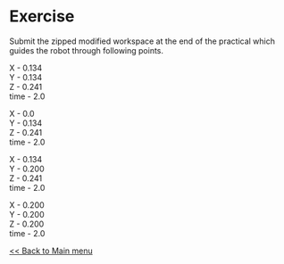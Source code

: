 # Exercise

Submit the zipped modified workspace at the end of the practical which guides the robot through following points.

X       - 0.134\
Y       - 0.134\
Z       - 0.241\
time    - 2.0

X       - 0.0\
Y       - 0.134\
Z       - 0.241\
time    - 2.0

X       - 0.134\
Y       - 0.200\
Z       - 0.241\
time    - 2.0

X       - 0.200\
Y       - 0.200\
Z       - 0.200\
time    - 2.0

[<< Back to Main menu](../README.md)